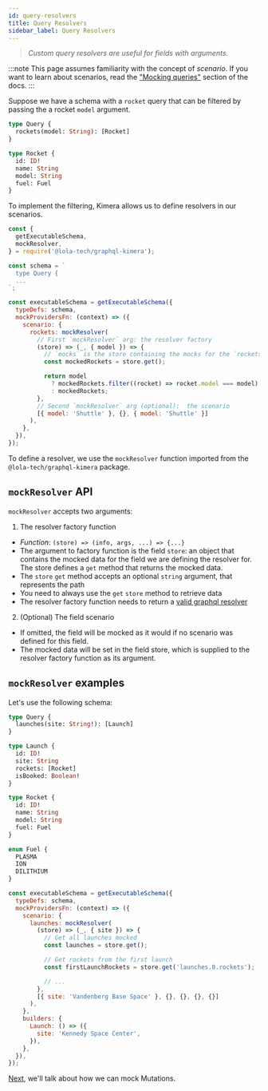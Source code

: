 ```yaml
---
id: query-resolvers
title: Query Resolvers
sidebar_label: Query Resolvers
---
```


> _Custom query resolvers are useful for fields with arguments._

:::note
This page assumes familiarity with the concept of _scenario_. If you want to learn about scenarios, read the ["Mocking queries"](/graphql-kimera/docs/mocking-queries-scenario) section of the docs.
:::

Suppose we have a schema with a `rocket` query that can be filtered by passing the a rocket `model` argument.

```graphql
type Query {
  rockets(model: String): [Rocket]
}

type Rocket {
  id: ID!
  name: String
  model: String
  fuel: Fuel
}
```

To implement the filtering, Kimera allows us to define resolvers in our scenarios.

```js {15-27}
const {
  getExecutableSchema,
  mockResolver,
} = require('@lola-tech/graphql-kimera');

const schema = `
  type Query {
  ...
`;

const executableSchema = getExecutableSchema({
  typeDefs: schema,
  mockProvidersFn: (context) => ({
    scenario: {
      rockets: mockResolver(
        // First `mockResolver` arg: the resolver factory
        (store) => (_, { model }) => {
          // `mocks` is the store containing the mocks for the `rockets` field.
          const mockedRockets = store.get();

          return model
            ? mockedRockets.filter((rocket) => rocket.model === model)
            : mockedRockets;
        },
        // Second `mockResolver` arg (optional):  the scenario
        [{ model: 'Shuttle' }, {}, { model: 'Shuttle' }]
      ),
    },
  }),
});
```

To define a resolver, we use the `mockResolver` function imported from the `@lola-tech/graphql-kimera` package.

## `mockResolver` API

`mockResolver` accepts two arguments:

1. The resolver factory function

- _Function_: `(store) => (info, args, ...) => {...}`
- The argument to factory function is the field `store`: an object that contains the mocked data for the field we are defining the resolver for. The store defines a `get` method that returns the mocked data.
- The `store` `get` method accepts an optional `string` argument, that represents the path
- You need to always use the `get` `store` method to retrieve data
- The resolver factory function needs to return a [valid graphql resolver](/graphql-kimera/docs/glossary#resolver)

2. (Optional) The field scenario

- If omitted, the field will be mocked as it would if no scenario was defined for this field.
- The mocked data will be set in the field store, which is supplied to the resolver factory function as its argument.

## `mockResolver` examples

Let's use the following schema:

```graphql
type Query {
  launches(site: String!): [Launch]
}

type Launch {
  id: ID!
  site: String
  rockets: [Rocket]
  isBooked: Boolean!
}

type Rocket {
  id: ID!
  name: String
  model: String
  fuel: Fuel
}

enum Fuel {
  PLASMA
  ION
  DILITHIUM
}
```

```js {5-17}
const executableSchema = getExecutableSchema({
  typeDefs: schema,
  mockProvidersFn: (context) => ({
    scenario: {
      launches: mockResolver(
        (store) => (_, { site }) => {
          // Get all launches mocked
          const launches = store.get();

          // Get rockets from the first launch
          const firstLaunchRockets = store.get('launches.0.rockets');

          // ...
        },
        [{ site: 'Vandenberg Base Space' }, {}, {}, {}, {}]
      ),
    },
    builders: {
      Launch: () => ({
        site: 'Kennedy Space Center',
      }),
    },
  }),
});
```

[Next](/graphql-kimera/docs/mocking-mutations), we'll talk about how we can mock Mutations.

